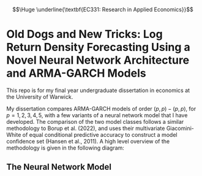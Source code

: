 ```math
\Huge
\underline{\textbf{EC331: Research in Applied Economics}}
```

# Old Dogs and New Tricks: Log Return Density Forecasting Using a Novel Neural Network Architecture and ARMA-GARCH Models

This repo is for my final year undergraduate dissertation in economics at the University of Warwick.


My dissertation compares ARMA-GARCH models of order $(p,p)-(p,p)$, for $p=1,2,3,4,5$, with a few variants of a neural network model that I have developed. The comparison of the two model classes follows a similar methodology to Borup et al. (2022), and uses their multivariate Giacomini-White of equal conditional predictive accuracy to construct a model confidence set (Hansen et al., 2011). A high level overview of the methodology is given in the following diagram:


## The Neural Network Model



